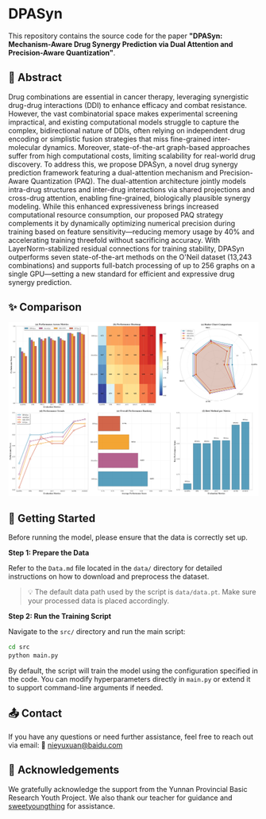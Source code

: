# DPASyn

This repository contains the source code for the paper **"DPASyn: Mechanism-Aware Drug Synergy Prediction via Dual Attention and Precision-Aware Quantization"**.


## 🌟 Abstract

Drug combinations are essential in cancer therapy, leveraging synergistic drug-drug interactions (DDI) to enhance efficacy and combat resistance. However, the vast combinatorial space makes experimental screening impractical, and existing computational models struggle to capture the complex, bidirectional nature of DDIs, often relying on independent drug encoding or simplistic fusion strategies that miss fine-grained inter-molecular dynamics. Moreover, state-of-the-art graph-based approaches suffer from high computational costs, limiting scalability for real-world drug discovery. To address this, we propose DPASyn, a novel drug synergy prediction framework featuring a dual-attention mechanism and Precision-Aware Quantization (PAQ). The dual-attention architecture jointly models intra-drug structures and inter-drug interactions via shared projections and cross-drug attention, enabling fine-grained, biologically plausible synergy modeling. While this enhanced expressiveness brings increased computational resource consumption, our proposed PAQ strategy complements it by dynamically optimizing numerical precision during training based on feature sensitivity—reducing memory usage by 40\% and accelerating training threefold without sacrificing accuracy. With LayerNorm-stabilized residual connections for training stability, DPASyn outperforms seven state-of-the-art methods on the O'Neil dataset (13,243 combinations) and supports full-batch processing of up to 256 graphs on a single GPU—setting a new standard for efficient and expressive drug synergy prediction.



## ✨ Comparison

![result](./assets/cmp.png)


## 🔨 Getting Started

Before running the model, please ensure that the data is correctly set up.

**Step 1: Prepare the Data** 

Refer to the `Data.md` file located in the `data/` directory for detailed instructions on how to download and preprocess the dataset.

> 💡 The default data path used by the script is `data/data.pt`. Make sure your processed data is placed accordingly.

**Step 2: Run the Training Script** 

Navigate to the `src/` directory and run the main script:

```bash
cd src
python main.py
```

By default, the script will train the model using the configuration specified in the code. You can modify hyperparameters directly in `main.py` or extend it to support command-line arguments if needed. 

## 📤 Contact

If you have any questions or need further assistance, feel free to reach out via email:  📧 nieyuxuan@baidu.com

## 🙌 Acknowledgements

We gratefully acknowledge the support from the Yunnan Provincial Basic Research Youth Project. We also thank our teacher for guidance and [sweetyoungthing](https://github.com/sweetyoungthing) for assistance.
